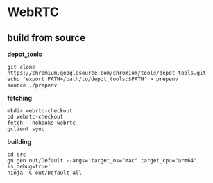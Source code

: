 # WebRTC

## build from source

**depot_tools**

```
git clone https://chromium.googlesource.com/chromium/tools/depot_tools.git
echo 'export PATH=/path/to/depot_tools:$PATH' > prepenv
source ./prepenv
```

**fetching**

```
mkdir webrtc-checkout
cd webrtc-checkout
fetch --nohooks webrtc
gclient sync
```

**building**

```
cd src
gn gen out/Default --args='target_os="mac" target_cpu="arm64" is_debug=true'
ninja -C out/Default all
```
